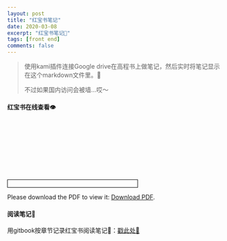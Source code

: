 ```yaml
---
layout: post
title: "红宝书笔记"
date: 2020-03-08
excerpt: "红宝书笔记📕"
tags: [front end]
comments: false
---
```




> 使用kami插件连接Google drive在高程书上做笔记，然后实时将笔记显示在这个markdown文件里。🤪
>
> 不过如果国内访问会被墙…哎～



#### 红宝书在线查看👁

<object data="https://drive.google.com/uc?export=view&id=1MLyN6mFvYnxlvlBwqYFQI_ibHO9d7WS1" type="application/pdf" width="800" height="950" style="border:1px solid black;">
    <embed src="https://drive.google.com/uc?export=view&id=1MLyN6mFvYnxlvlBwqYFQI_ibHO9d7WS1">
</object>

<p>Please download the PDF to view it: <a href="https://drive.google.com/uc?export=view&id=1MLyN6mFvYnxlvlBwqYFQI_ibHO9d7WS1">Download PDF</a>.</p>

#### 阅读笔记👀

用gitbook按章节记录红宝书阅读笔记🎯：[戳此处🤪](https://shawvey.github.io/Notes-for-js/)
